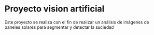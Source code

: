 # Proyecto vision artificial

Este proyecto se realiza con el fin de realizar un análisis de imágenes de paneles solares para segmentar y detectar la suciedad
